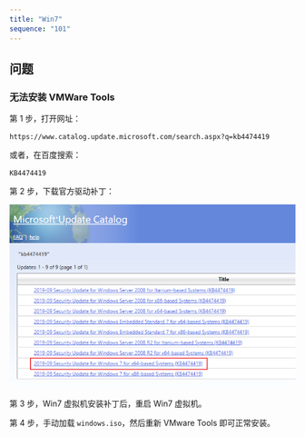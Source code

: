 ```yaml
---
title: "Win7"
sequence: "101"
---
```


## 问题

### 无法安装 VMWare Tools

第 1 步，打开网址：

```text
https://www.catalog.update.microsoft.com/search.aspx?q=kb4474419
```

或者，在百度搜索：

```text
KB4474419
```

第 2 步，下载官方驱动补丁：

![](/assets/images/vmware/win/win7-x64-kb4474419.png)


第 3 步，Win7 虚拟机安装补丁后，重启 Win7 虚拟机。

第 4 步，手动加载 `windows.iso`，然后重新 VMware Tools 即可正常安装。
